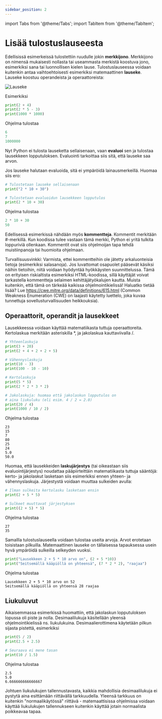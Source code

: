 ```yaml
---
sidebar_position: 2
---
```

import Tabs from '@theme/Tabs';
import TabItem from '@theme/TabItem';

# Lisää tulostuslauseesta

Edellisissä esimerkeissä tulostettiin ruudulle jokin **merkkijono**. Merkkijono on nimensä mukaisesti nollasta tai useammasta merkistä koostuva jono, esimerkiksi sana tai luonnollisen kielen lause. Tulostuslauseessa voidaan kuitenkin antaa vaihtoehtoisesti esimerkiksi matemaattinen **lauseke**. Lauseke koostuu operandeista ja operaattoreista:

![Lauseke](/img/img-fi/w1-2.png)

Esimerkiksi

```python 
print(2 + 4)
print(2 * 5 - 3)
print(1000 * 1000)
 ```

Ohjelma tulostaa
```python 
6
7
1000000
 ```

Nyt Python ei tulosta lauseketta sellaisenaan, vaan **evaluoi** sen ja tulostaa lausekkeen lopputuloksen. Evaluointi tarkoittaa siis sitä, että lauseke saa arvon.

Jos lauseke halutaan evaluoida, sitä ei ympäröidä lainausmerkeillä. Huomaa siis ero:

```python 
# Tulostetaan lauseke sellaisenaan
print("2 * 10 + 30")

# Tulostetaan evaluoidun lausekkeen lopputulos
print(2 * 10 + 30)
 ```

Ohjelma tulostaa
```python 
2 * 10 + 30
50
 ```

Edellisessä esimerkissä nähdään myös **kommentteja**. Kommentit merkitään #-merkillä. Kun koodissa tulee vastaan tämä merkki, Python ei yritä tulkita loppuriviä ollenkaan. Kommentit ovat siis ohjelmoijan tapa tehdä muistiinpanoja tai huomioita ohjelmaan.

Turvallisuusvinkki: Varmista, ettei kommentteihin ole jätetty arkaluonteisia tietoja (esimerkiksi salasanoja). Jos luvattomat osapuolet pääsevät käsiksi näihin tietoihin, niitä voidaan hyödyntää hyökkäysten suunnittelussa. Tämä on erityisen riskialtista esimerkiksi HTML-koodissa, sillä käyttäjät voivat tarkastella kommentteja selaimen kehittäjätyökalujen kautta. Muista kuitenkin, että tämä on tärkeää kaikissa ohjelmointikielissä!
Haluatko tietää lisää? Lue https://cwe.mitre.org/data/definitions/615.html (Common Weakness Enumeration (CWE) on laajasti käytetty luettelo, joka kuvaa tunnettuja sovellusturvallisuuden heikkouksia).

## Operaattorit, operandit ja lausekkeet

Lausekkeessa voidaan käyttää matematiikasta tuttuja operaattoreita. Kertolaskua merkitään asteriskilla *, ja jakolaskua kauttaviivalla /.

```python 
# Yhteenlaskuja
print(3 + 20)
print(2 + 4 + 2 + 2 + 5)

# Vähennyslaskuja
print(10 - 3)
print(100 - 10 - 10)

# Kertolaskuja
print(5 * 5)
print(2 * 2 * 3 * 2)

# Jakolaskuja: huomaa että jakolaskun lopputulos on 
# aina liukuluku (eli esim. 4 / 2 = 2.0)
print(20 / 4)
print(1000 / 10 / 2)
 ```

Ohjelma tulostaa
``` 
23
15
7
80
25
24
5.0
50.0
 ```

Huomaa, että lausekkeiden **laskujärjestys** (tai oikeastaan siis evaluointijärjestys) noudattaa pääpiirteittäin matematiikasta tuttuja sääntöjä: kerto- ja jakolaskut lasketaan siis esimerkiksi ennen yhteen- ja vähennyslaskuja. Järjestystä voidaan muuttaa sulkeiden avulla:

```python 
# Ilman sulkeita kertolasku lasketaan ensin
print(2 + 5 * 5)

# Sulkeet muuttavat järjestyksen
print((2 + 5) * 5)
 ```

Ohjelma tulostaa
``` 
27
35
 ```

Samallla tulostuslauseella voidaan tulostaa useita arvoja. Arvot erotetaan toisistaan pilkuilla. Matemaattinen lauseke on tällaisessa tapauksessa usein hyvä ympäröidä sulkeilla selkeyden vuoksi.

```python 
print("Lausekkeen 2 + 5 * 10 arvo on", (2 + 5 *10))
print("Seitsemällä kääpiöllä on yhteensä", (7 * 2 * 2), "raajaa")
 ```

Ohjelma tulostaa
``` 
Lausekkeen 2 + 5 * 10 arvo on 52
Seitsemällä kääpiöllä on yhteensä 28 raajaa
 ```

## Liukuluvut

Aikaisemmassa esimerkissä huomattiin, että jakolaskun lopputuloksen lopussa oli piste ja nolla. Desimaalilukuja käsitellään yleensä ohjelmointikielissä ns. liukulukuina. Desimaalierottimena käytetään pilkun sijasta pistettä, esimerkiksi

```python 
print(5 / 2)
print(2.5 + 2.5)

# Seuraava ei mene tasan
print(10 / 1.5)
 ```

Ohjelma tulostaa
``` 
2.5
5.0
6.666666666666667
 ```

Johtuen liukulukujen tallennustavasta, kaikkia mahdollisia desimaalilukuja ei pystytä aina esittämään riittävällä tarkkuudella. Yleensä tarkkuus on kuitenkin "normaalikäytössä" riittävä - matemaattisissa ohjelmissa voidaan käyttää liukulukujen tallennukseen kuitenkin käyttää jotain normaalista poikkeavaa tapaa.